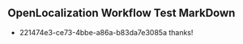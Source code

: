 ## OpenLocalization Workflow Test MarkDown
* 221474e3-ce73-4bbe-a86a-b83da7e3085a thanks!

<!--HONumber=Sep16_HO1-->


